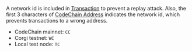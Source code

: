 A network id is included in [Transaction](Transaction.md) to prevent a replay attack. Also, the first 3 characters of [CodeChain Address](CodeChain-Address.md) indicates the network id, which prevents transactions to a wrong address.

* CodeChain mainnet: `CC`
* Corgi testnet: `WC`
* Local test node: `TC`
